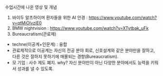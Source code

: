 수업시간에 나온 영상 및 개념
1. 바이두 알츠하이머 환자들을 위한 AI 안경 : https://www.youtube.com/watch?v=qtMiOlvziE0
2. BMW nightvision : https://www.youtube.com/watch?v=XTytbak_uFk
3. Bureaucratism(관료제)
- techne(이공계+인문계) : 융합
- 관료제적으로 이공계는 자신의 전공 분야 회로, 신호설계와 같은 분야만을 잘하고, 다른 것은 잘하지 못하기에 매몰되는 경향(Bureaucratism).
- 모 기업 : 사수 제도 폐지. why? 자신 분야만이 아닌 다양한 분야에서도 능력을 키워서 성과를 낼 수 있도록.
